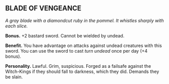 ## BLADE OF VENGEANCE

_A gray blade with a diamondcut ruby in the pommel. It whistles sharply with each slice._

**Bonus.** +2 bastard sword. Cannot be wielded by undead.

**Benefit.** You have advantage on attacks against undead creatures with this sword. You can use the sword to cast *turn undead* once per day (+4 bonus).

**Personality.** Lawful. Grim, suspicious. Forged as a failsafe against the Witch-Kings if they should fall to darkness, which they did. Demands they be slain.

